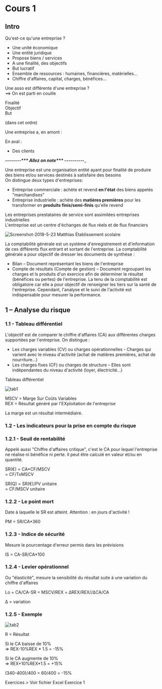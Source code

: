 Cours 1
========================

## Intro 

 

Qu'est-ce qu'une entreprise ? 

* Une unité économique 
* Une entité juridique 
* Propose biens / services 
* A une finalité, des objectifs 
* But lucratif 
* Ensemble de ressources : humaines, financières, matérielles... 
* Chiffre d'affaires, capital, charges, bénéfices... 

 Une asso  est différente d'une entreprise ?  
==> On est parti en couille 

Finalité  
Objectif  
But 

(dans cet ordre) 

Une entreprise a, en amont : 

En aval : 
* Des clients 

 

_________--------*** Allez on note*** ----------__________ 

Une entreprise est une organisation entité ayant pour finalité de produire des biens et/ou services destinés à satisfaire des besoins  
On distingue deux types d'entreprises: 

* Entreprise commerciale : achète et revend **en l'état** des biens appelés "marchandises" 
* Entreprise industrielle : achète des **matières premières** pour les transformer en **produits finis/semi-finis** qu'elle revend 

Les entreprises prestataires de service sont assimilées entreprises industrielles  
L'entreprise est un centre d'échanges de flux réels et de flux financiers 

![Screenshot-2018-5-23 Matthias Établissement scolaire](file://media/676207325.png)

La comptabilité générale est un système d'enregistrement et d'information de ces différents flux entrant et sortant de l'entreprise. La comptabilité générale a pour objectif de dresser les documents de synthèse : 

* Bilan – Document représentant les biens de l'entreprise 
* Compte de résultats (Compte de gestion) – Document regroupant les charges et ls produits d'un exercice afin de déterminer le résultat (bénéfices ou pertes) de l'entreprise. La tenu de la comptabilité est obligatoire car elle a pour objectif de renseigner les tiers sur la santé de l'entreprise. Cependant, l'analyse et le suivi de l'activité est indispensable pour mesurer la performance. 

## 1 – Analyse du risque 

### 1.1 - Tableau différentiel 

L'objectif est de comparer le chiffre d'affaires (CA) aux différentes charges supportées par l'entreprise. On distingue : 

* Les charges variables (CV) ou charges opérationnelles - Charges qui varient avec le niveau d'activité (achat de matières premières, achat de nourriture...) 
* Les charges fixes (CF) ou charges de structure – Elles sont indépendantes du niveau d'activité (loyer, électricité...) 

Tableau différentiel  

![tab1](file://media/1094856307.png)


MSCV = Marge Sur Coûts Variables  
REX = Résultat généré par l'EXploitation de l'entreprise 

La marge est un résultat intermédiaire. 

### 1.2 - Les indicateurs pour la prise en compte du risque 
 
### 1.2.1 - Seuil de rentabilité 

Appelé aussi "Chiffre d'affaires critique", c'est le CA pour lequel l'entreprise ne réalise ni bénéfice ni perte. Il peut être calculé en valeur et/ou en quantité. 

 

SR(€) = CA*CF/MSCV   
= CF/TxMSCV 

SR(Q) = SR(€)/PV unitaire  
= CF/MSCV unitaire 

### 1.2.2 - Le point mort 

Date à laquelle le SR est atteint. Attention : en jours d'activité ! 

 PM = SR/CA*360 

### 1.2.3 - Indice de sécurité 

Mesure le pourcentage d'erreur permis dans les prévisions 

IS = CA-SR/CA*100 

### 1.2.4 - Levier opérationnel 

 Ou "élasticité", mesure la sensibilité du résultat suite à une variation du chiffre d'affaires 

 Lo = CA/CA-SR = MSCV/REX = ΔREX/REX//ΔCA/CA 

 Δ = variation 

### 1.2.5 - Exemple 

 ![tab2](file://media/1096278821.png)

R = Résultat  

Si le CA baisse de 10%   
=> REX-10%REX * 1.5 = -15% 

 Si le CA augmente de 10%   
=> REX+10%REX*1.5 = +15% 

 (340-400)/400 = 60/400 = -15% 

 Exercices > Voir fichier Excel Exercice 1 